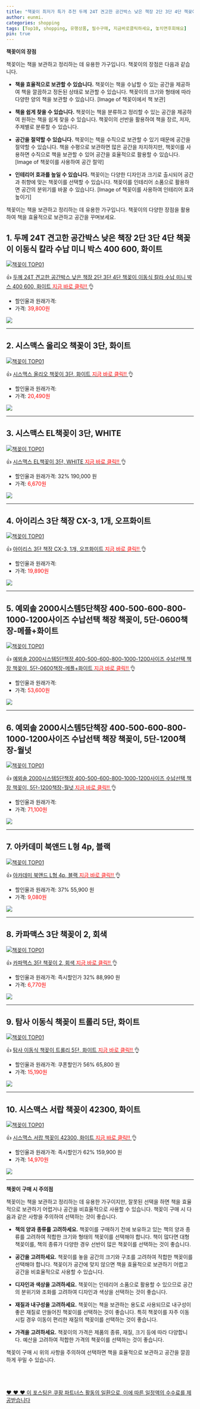 ```yaml
---
title: "책꽂이 최저가 특가 추천 두께 24T 견고한 공간박스 낮은 책장 2단 3단 4단 책꽂이 이동식 칼라 수납 미니 박스 400 600, 화이트 비교 장점 구매가이드"
author: eunmi.
categories: shopping
tags: [Top10, shopping, 유행상품, 필수구매, 지금바로클릭하세요, 놓치면후회해요]
pin: true
---
```

**책꽂이의 장점**

책꽂이는 책을 보관하고 정리하는 데 유용한 가구입니다. 책꽂이의 장점은 다음과 같습니다.

* **책을 효율적으로 보관할 수 있습니다.** 책꽂이는 책을 수납할 수 있는 공간을 제공하여 책을 깔끔하고 정돈된 상태로 보관할 수 있습니다. 책꽂이의 크기와 형태에 따라 다양한 양의 책을 보관할 수 있습니다.
[Image of 책꽂이에서 책 보관]

* **책을 쉽게 찾을 수 있습니다.** 책꽂이는 책을 분류하고 정리할 수 있는 공간을 제공하여 원하는 책을 쉽게 찾을 수 있습니다. 책꽂이의 선반을 활용하여 책을 장르, 저자, 주제별로 분류할 수 있습니다.

* **공간을 절약할 수 있습니다.** 책꽂이는 책을 수직으로 보관할 수 있기 때문에 공간을 절약할 수 있습니다. 책을 수평으로 보관하면 많은 공간을 차지하지만, 책꽂이를 사용하면 수직으로 책을 보관할 수 있어 공간을 효율적으로 활용할 수 있습니다.
[Image of 책꽂이를 사용하여 공간 절약]

* **인테리어 효과를 높일 수 있습니다.** 책꽂이는 다양한 디자인과 크기로 출시되어 공간과 취향에 맞는 책꽂이를 선택할 수 있습니다. 책꽂이를 인테리어 소품으로 활용하면 공간의 분위기를 바꿀 수 있습니다.
[Image of 책꽂이를 사용하여 인테리어 효과 높이기]

책꽂이는 책을 보관하고 정리하는 데 유용한 가구입니다. 책꽂이의 다양한 장점을 활용하여 책을 효율적으로 보관하고 공간을 꾸며보세요.

   

## 1. 두께 24T 견고한 공간박스 낮은 책장 2단 3단 4단 책꽂이 이동식 칼라 수납 미니 박스 400 600, 화이트

[![책꽂이 TOP01](https://thumbnail8.coupangcdn.com/thumbnails/remote/230x230ex/image/vendor_inventory/035c/fa53be58f639b17b629bbe510af592c9527af6c9e948b7157182450cbfe9.jpg)](https://link.coupang.com/re/AFFSDP?lptag=AF3617701&subid=GithubCoopas&pageKey=6532329598&traceid=V0-153&itemId=14513285742&vendorItemId=81756185047)


👍 [두께 24T 견고한 공간박스 낮은 책장 2단 3단 4단 책꽂이 이동식 칼라 수납 미니 박스 400 600, 화이트 <font color=red> 지금 바로 클릭!! </font> ](https://link.coupang.com/re/AFFSDP?lptag=AF3617701&subid=GithubCoopas&pageKey=6532329598&traceid=V0-153&itemId=14513285742&vendorItemId=81756185047) 👌 


- 할인율과 원래가격: 
- 가격: <span style='color:red'>39,800원</span>

[![](/discount_price.png)](https://link.coupang.com/re/AFFSDP?lptag=AF3617701&subid=GithubCoopas&pageKey=6532329598&traceid=V0-153&itemId=14513285742&vendorItemId=81756185047)

---


   

## 2. 시스맥스 올리오 책꽂이 3단, 화이트

[![책꽂이 TOP01](https://thumbnail6.coupangcdn.com/thumbnails/remote/230x230ex/image/retail/images/3134012041729662-9ff3d8a6-dbc8-42c4-a3b4-30fa30f5ec0f.jpg)](https://link.coupang.com/re/AFFSDP?lptag=AF3617701&subid=GithubCoopas&pageKey=6576927481&traceid=V0-153&itemId=14785453635&vendorItemId=82025498284)


👍 [시스맥스 올리오 책꽂이 3단, 화이트 <font color=red> 지금 바로 클릭!! </font> ](https://link.coupang.com/re/AFFSDP?lptag=AF3617701&subid=GithubCoopas&pageKey=6576927481&traceid=V0-153&itemId=14785453635&vendorItemId=82025498284) 👌 


- 할인율과 원래가격: 
- 가격: <span style='color:red'>20,490원</span>

[![](/discount_price.png)](https://link.coupang.com/re/AFFSDP?lptag=AF3617701&subid=GithubCoopas&pageKey=6576927481&traceid=V0-153&itemId=14785453635&vendorItemId=82025498284)

---


   

## 3. 시스맥스 EL책꽂이 3단, WHITE

[![책꽂이 TOP01](https://thumbnail10.coupangcdn.com/thumbnails/remote/230x230ex/image/retail/images/4273736045802627-9700882f-d329-4e5e-8c22-6135fa510dae.jpg)](https://link.coupang.com/re/AFFSDP?lptag=AF3617701&subid=GithubCoopas&pageKey=285490495&traceid=V0-153&itemId=905592525&vendorItemId=5268750632)


👍 [시스맥스 EL책꽂이 3단, WHITE <font color=red> 지금 바로 클릭!! </font> ](https://link.coupang.com/re/AFFSDP?lptag=AF3617701&subid=GithubCoopas&pageKey=285490495&traceid=V0-153&itemId=905592525&vendorItemId=5268750632) 👌 


- 할인율과 원래가격: 32%  190,000   원
- 가격: <span style='color:red'>6,670원</span>

[![](/discount_price.png)](https://link.coupang.com/re/AFFSDP?lptag=AF3617701&subid=GithubCoopas&pageKey=285490495&traceid=V0-153&itemId=905592525&vendorItemId=5268750632)

---


   

## 4. 아이리스 3단 책장 CX-3, 1개, 오프화이트

[![책꽂이 TOP01](https://thumbnail6.coupangcdn.com/thumbnails/remote/230x230ex/image/retail/images/2970578052242417-5c966b91-8a3c-484e-b96e-cc913fc49c87.jpg)](https://link.coupang.com/re/AFFSDP?lptag=AF3617701&subid=GithubCoopas&pageKey=19416709&traceid=V0-153&itemId=77925162&vendorItemId=73245825886)


👍 [아이리스 3단 책장 CX-3, 1개, 오프화이트 <font color=red> 지금 바로 클릭!! </font> ](https://link.coupang.com/re/AFFSDP?lptag=AF3617701&subid=GithubCoopas&pageKey=19416709&traceid=V0-153&itemId=77925162&vendorItemId=73245825886) 👌 


- 할인율과 원래가격: 
- 가격: <span style='color:red'>19,890원</span>

[![](/discount_price.png)](https://link.coupang.com/re/AFFSDP?lptag=AF3617701&subid=GithubCoopas&pageKey=19416709&traceid=V0-153&itemId=77925162&vendorItemId=73245825886)

---


   

## 5. 예뫼솔 2000시스템5단책장 400-500-600-800-1000-1200사이즈 수납선택 책장 책꽂이, 5단-0600책장-메플+화이트

[![책꽂이 TOP01](https://thumbnail10.coupangcdn.com/thumbnails/remote/230x230ex/image/vendor_inventory/af94/c151aa47c4ed43ec648b8ad2946702cf062ddc011b63000ab7f6deb13922.jpg)](https://link.coupang.com/re/AFFSDP?lptag=AF3617701&subid=GithubCoopas&pageKey=236181497&traceid=V0-153&itemId=749020168&vendorItemId=4891400584)


👍 [예뫼솔 2000시스템5단책장 400-500-600-800-1000-1200사이즈 수납선택 책장 책꽂이, 5단-0600책장-메플+화이트 <font color=red> 지금 바로 클릭!! </font> ](https://link.coupang.com/re/AFFSDP?lptag=AF3617701&subid=GithubCoopas&pageKey=236181497&traceid=V0-153&itemId=749020168&vendorItemId=4891400584) 👌 


- 할인율과 원래가격: 
- 가격: <span style='color:red'>53,600원</span>

[![](/discount_price.png)](https://link.coupang.com/re/AFFSDP?lptag=AF3617701&subid=GithubCoopas&pageKey=236181497&traceid=V0-153&itemId=749020168&vendorItemId=4891400584)

---


   

## 6. 예뫼솔 2000시스템5단책장 400-500-600-800-1000-1200사이즈 수납선택 책장 책꽂이, 5단-1200책장-월넛

[![책꽂이 TOP01](https://thumbnail7.coupangcdn.com/thumbnails/remote/230x230ex/image/vendor_inventory/a72d/390ef50c953dd9374c5a36b5e27b7552d3be94ca63327bb7c673291f1215.jpg)](https://link.coupang.com/re/AFFSDP?lptag=AF3617701&subid=GithubCoopas&pageKey=236181497&traceid=V0-153&itemId=749020279&vendorItemId=4891400754)


👍 [예뫼솔 2000시스템5단책장 400-500-600-800-1000-1200사이즈 수납선택 책장 책꽂이, 5단-1200책장-월넛 <font color=red> 지금 바로 클릭!! </font> ](https://link.coupang.com/re/AFFSDP?lptag=AF3617701&subid=GithubCoopas&pageKey=236181497&traceid=V0-153&itemId=749020279&vendorItemId=4891400754) 👌 


- 할인율과 원래가격: 
- 가격: <span style='color:red'>71,100원</span>

[![](/discount_price.png)](https://link.coupang.com/re/AFFSDP?lptag=AF3617701&subid=GithubCoopas&pageKey=236181497&traceid=V0-153&itemId=749020279&vendorItemId=4891400754)

---


   

## 7. 아카데미 북앤드 L형 4p, 블랙

[![책꽂이 TOP01](https://thumbnail8.coupangcdn.com/thumbnails/remote/230x230ex/image/retail/images/2017/03/22/13/4/28e343b9-c4a7-49e2-8a2b-d1bab7b6b4e5.jpg)](https://link.coupang.com/re/AFFSDP?lptag=AF3617701&subid=GithubCoopas&pageKey=17532785&traceid=V0-153&itemId=70347392&vendorItemId=3113787203)


👍 [아카데미 북앤드 L형 4p, 블랙 <font color=red> 지금 바로 클릭!! </font> ](https://link.coupang.com/re/AFFSDP?lptag=AF3617701&subid=GithubCoopas&pageKey=17532785&traceid=V0-153&itemId=70347392&vendorItemId=3113787203) 👌 


- 할인율과 원래가격: 37%  55,900   원
- 가격: <span style='color:red'>9,080원</span>

[![](/discount_price.png)](https://link.coupang.com/re/AFFSDP?lptag=AF3617701&subid=GithubCoopas&pageKey=17532785&traceid=V0-153&itemId=70347392&vendorItemId=3113787203)

---


   

## 8. 카파맥스 3단 책꽂이 2, 회색

[![책꽂이 TOP01](https://thumbnail6.coupangcdn.com/thumbnails/remote/230x230ex/image/retail/images/4427549489913104-0c98444c-d6b7-4770-a910-5190233c8a71.jpg)](https://link.coupang.com/re/AFFSDP?lptag=AF3617701&subid=GithubCoopas&pageKey=91453261&traceid=V0-153&itemId=284595301&vendorItemId=3698072818)


👍 [카파맥스 3단 책꽂이 2, 회색 <font color=red> 지금 바로 클릭!! </font> ](https://link.coupang.com/re/AFFSDP?lptag=AF3617701&subid=GithubCoopas&pageKey=91453261&traceid=V0-153&itemId=284595301&vendorItemId=3698072818) 👌 


- 할인율과 원래가격: 즉시할인가 32%  88,990   원
- 가격: <span style='color:red'>6,770원</span>

[![](/discount_price.png)](https://link.coupang.com/re/AFFSDP?lptag=AF3617701&subid=GithubCoopas&pageKey=91453261&traceid=V0-153&itemId=284595301&vendorItemId=3698072818)

---


   

## 9. 탐사 이동식 책꽂이 트롤리 5단, 화이트

[![책꽂이 TOP01](https://thumbnail9.coupangcdn.com/thumbnails/remote/230x230ex/image/retail/images/5443379865335963-d8bbf7fd-6b64-488d-8a78-c46757c4ef36.png)](https://link.coupang.com/re/AFFSDP?lptag=AF3617701&subid=GithubCoopas&pageKey=7637128674&traceid=V0-153&itemId=20282287540&vendorItemId=87368811973)


👍 [탐사 이동식 책꽂이 트롤리 5단, 화이트 <font color=red> 지금 바로 클릭!! </font> ](https://link.coupang.com/re/AFFSDP?lptag=AF3617701&subid=GithubCoopas&pageKey=7637128674&traceid=V0-153&itemId=20282287540&vendorItemId=87368811973) 👌 


- 할인율과 원래가격: 쿠폰할인가 56%  65,800   원
- 가격: <span style='color:red'>15,190원</span>

[![](/discount_price.png)](https://link.coupang.com/re/AFFSDP?lptag=AF3617701&subid=GithubCoopas&pageKey=7637128674&traceid=V0-153&itemId=20282287540&vendorItemId=87368811973)

---


   

## 10. 시스맥스 서랍 책꽂이 42300, 화이트

[![책꽂이 TOP01](https://thumbnail9.coupangcdn.com/thumbnails/remote/230x230ex/image/retail/images/3669926583910172-a08efe47-dfff-4648-9955-1c047f077df4.jpg)](https://link.coupang.com/re/AFFSDP?lptag=AF3617701&subid=GithubCoopas&pageKey=2532098&traceid=V0-153&itemId=11670522&vendorItemId=3017679319)


👍 [시스맥스 서랍 책꽂이 42300, 화이트 <font color=red> 지금 바로 클릭!! </font> ](https://link.coupang.com/re/AFFSDP?lptag=AF3617701&subid=GithubCoopas&pageKey=2532098&traceid=V0-153&itemId=11670522&vendorItemId=3017679319) 👌 


- 할인율과 원래가격: 즉시할인가 62%  159,900   원
- 가격: <span style='color:red'>14,970원</span>

[![](/discount_price.png)](https://link.coupang.com/re/AFFSDP?lptag=AF3617701&subid=GithubCoopas&pageKey=2532098&traceid=V0-153&itemId=11670522&vendorItemId=3017679319)

---
**책꽂이 구매 시 주의점**

책꽂이는 책을 보관하고 정리하는 데 유용한 가구이지만, 잘못된 선택을 하면 책을 효율적으로 보관하기 어렵거나 공간을 비효율적으로 사용할 수 있습니다. 책꽂이 구매 시 다음과 같은 사항을 주의하여 선택하는 것이 좋습니다.

* **책의 양과 종류를 고려하세요.** 책꽂이를 구매하기 전에 보유하고 있는 책의 양과 종류를 고려하여 적합한 크기와 형태의 책꽂이를 선택해야 합니다. 책이 많다면 대형 책꽂이를, 책의 종류가 다양한 경우 선반이 많은 책꽂이를 선택하는 것이 좋습니다.

* **공간을 고려하세요.** 책꽂이를 놓을 공간의 크기와 구조를 고려하여 적합한 책꽂이를 선택해야 합니다. 책꽂이가 공간에 맞지 않으면 책을 효율적으로 보관하기 어렵고 공간을 비효율적으로 사용할 수 있습니다.

* **디자인과 색상을 고려하세요.** 책꽂이는 인테리어 소품으로 활용할 수 있으므로 공간의 분위기와 조화를 고려하여 디자인과 색상을 선택하는 것이 좋습니다.

* **재질과 내구성을 고려하세요.** 책꽂이는 책을 보관하는 용도로 사용되므로 내구성이 좋은 재질로 만들어진 책꽂이를 선택하는 것이 좋습니다. 특히 책꽂이를 자주 이동시킬 경우 이동이 편리한 재질의 책꽂이를 선택하는 것이 좋습니다.

* **가격을 고려하세요.** 책꽂이의 가격은 제품의 종류, 재질, 크기 등에 따라 다양합니다. 예산을 고려하여 적합한 가격의 책꽂이를 선택하는 것이 좋습니다.

책꽂이 구매 시 위의 사항을 주의하여 선택하면 책을 효율적으로 보관하고 공간을 깔끔하게 꾸밀 수 있습니다.<br><br><br><br><br> [ ❤ ❤ ❤ 이 포스팅은 쿠팡 파트너스 활동의 일환으로, 이에 따른 일정액의 수수료를 제공받습니다](https://link.coupang.com/a/bcEFyh)